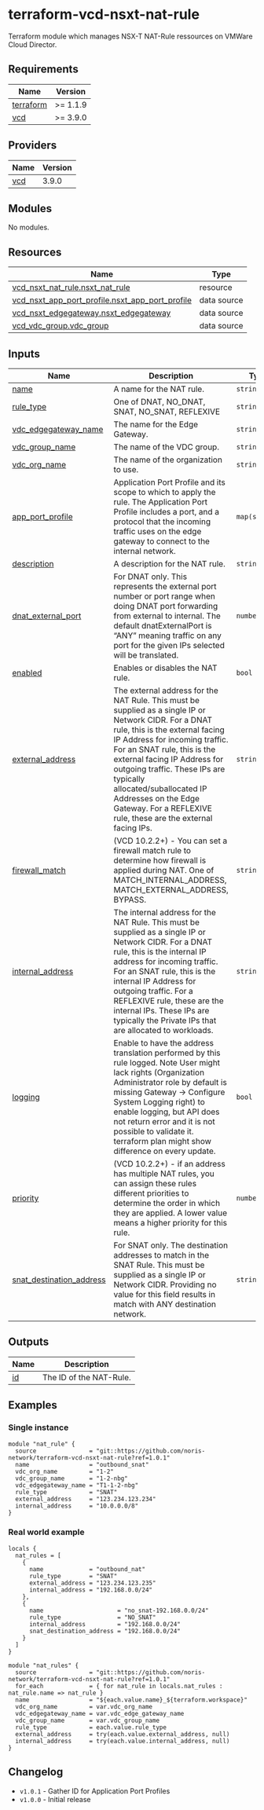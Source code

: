 # terraform-vcd-nsxt-nat-rule

Terraform module which manages NSX-T NAT-Rule ressources on VMWare Cloud Director.

<!-- BEGIN_TF_DOCS -->
## Requirements

| Name | Version |
|------|---------|
| <a name="requirement_terraform"></a> [terraform](#requirement\_terraform) | >= 1.1.9 |
| <a name="requirement_vcd"></a> [vcd](#requirement\_vcd) | >= 3.9.0 |

## Providers

| Name | Version |
|------|---------|
| <a name="provider_vcd"></a> [vcd](#provider\_vcd) | 3.9.0 |

## Modules

No modules.

## Resources

| Name | Type |
|------|------|
| [vcd_nsxt_nat_rule.nsxt_nat_rule](https://registry.terraform.io/providers/vmware/vcd/latest/docs/resources/nsxt_nat_rule) | resource |
| [vcd_nsxt_app_port_profile.nsxt_app_port_profile](https://registry.terraform.io/providers/vmware/vcd/latest/docs/data-sources/nsxt_app_port_profile) | data source |
| [vcd_nsxt_edgegateway.nsxt_edgegateway](https://registry.terraform.io/providers/vmware/vcd/latest/docs/data-sources/nsxt_edgegateway) | data source |
| [vcd_vdc_group.vdc_group](https://registry.terraform.io/providers/vmware/vcd/latest/docs/data-sources/vdc_group) | data source |

## Inputs

| Name | Description | Type | Default | Required |
|------|-------------|------|---------|:--------:|
| <a name="input_name"></a> [name](#input\_name) | A name for the NAT rule. | `string` | n/a | yes |
| <a name="input_rule_type"></a> [rule\_type](#input\_rule\_type) | One of DNAT, NO\_DNAT, SNAT, NO\_SNAT, REFLEXIVE | `string` | n/a | yes |
| <a name="input_vdc_edgegateway_name"></a> [vdc\_edgegateway\_name](#input\_vdc\_edgegateway\_name) | The name for the Edge Gateway. | `string` | n/a | yes |
| <a name="input_vdc_group_name"></a> [vdc\_group\_name](#input\_vdc\_group\_name) | The name of the VDC group. | `string` | n/a | yes |
| <a name="input_vdc_org_name"></a> [vdc\_org\_name](#input\_vdc\_org\_name) | The name of the organization to use. | `string` | n/a | yes |
| <a name="input_app_port_profile"></a> [app\_port\_profile](#input\_app\_port\_profile) | Application Port Profile and its scope to which to apply the rule. The Application Port Profile includes a port, and a protocol that the incoming traffic uses on the edge gateway to connect to the internal network. | `map(string)` | `null` | no |
| <a name="input_description"></a> [description](#input\_description) | A description for the NAT rule. | `string` | `null` | no |
| <a name="input_dnat_external_port"></a> [dnat\_external\_port](#input\_dnat\_external\_port) | For DNAT only. This represents the external port number or port range when doing DNAT port forwarding from external to internal. The default dnatExternalPort is “ANY” meaning traffic on any port for the given IPs selected will be translated. | `number` | `null` | no |
| <a name="input_enabled"></a> [enabled](#input\_enabled) | Enables or disables the NAT rule. | `bool` | `true` | no |
| <a name="input_external_address"></a> [external\_address](#input\_external\_address) | The external address for the NAT Rule. This must be supplied as a single IP or Network CIDR. For a DNAT rule, this is the external facing IP Address for incoming traffic. For an SNAT rule, this is the external facing IP Address for outgoing traffic. These IPs are typically allocated/suballocated IP Addresses on the Edge Gateway. For a REFLEXIVE rule, these are the external facing IPs. | `string` | `null` | no |
| <a name="input_firewall_match"></a> [firewall\_match](#input\_firewall\_match) | (VCD 10.2.2+) - You can set a firewall match rule to determine how firewall is applied during NAT. One of MATCH\_INTERNAL\_ADDRESS, MATCH\_EXTERNAL\_ADDRESS, BYPASS. | `string` | `"MATCH_INTERNAL_ADDRESS"` | no |
| <a name="input_internal_address"></a> [internal\_address](#input\_internal\_address) | The internal address for the NAT Rule. This must be supplied as a single IP or Network CIDR. For a DNAT rule, this is the internal IP address for incoming traffic. For an SNAT rule, this is the internal IP Address for outgoing traffic. For a REFLEXIVE rule, these are the internal IPs. These IPs are typically the Private IPs that are allocated to workloads. | `string` | `null` | no |
| <a name="input_logging"></a> [logging](#input\_logging) | Enable to have the address translation performed by this rule logged. Note User might lack rights (Organization Administrator role by default is missing Gateway -> Configure System Logging right) to enable logging, but API does not return error and it is not possible to validate it. terraform plan might show difference on every update. | `bool` | `false` | no |
| <a name="input_priority"></a> [priority](#input\_priority) | (VCD 10.2.2+) - if an address has multiple NAT rules, you can assign these rules different priorities to determine the order in which they are applied. A lower value means a higher priority for this rule. | `number` | `0` | no |
| <a name="input_snat_destination_address"></a> [snat\_destination\_address](#input\_snat\_destination\_address) | For SNAT only. The destination addresses to match in the SNAT Rule. This must be supplied as a single IP or Network CIDR. Providing no value for this field results in match with ANY destination network. | `string` | `null` | no |

## Outputs

| Name | Description |
|------|-------------|
| <a name="output_id"></a> [id](#output\_id) | The ID of the NAT-Rule. |
<!-- END_TF_DOCS -->

## Examples

### Single instance

```
module "nat_rule" {
  source               = "git::https://github.com/noris-network/terraform-vcd-nsxt-nat-rule?ref=1.0.1"
  name                 = "outbound_snat"
  vdc_org_name         = "1-2"
  vdc_group_name       = "1-2-nbg"
  vdc_edgegateway_name = "T1-1-2-nbg"
  rule_type            = "SNAT"
  external_address     = "123.234.123.234"
  internal_address     = "10.0.0.0/8"
}
```

### Real world example

```
locals {
  nat_rules = [
    {
      name             = "outbound_nat"
      rule_type        = "SNAT"
      external_address = "123.234.123.235"
      internal_address = "192.168.0.0/24"
    },
    {
      name                     = "no_snat-192.168.0.0/24"
      rule_type                = "NO_SNAT"
      internal_address         = "192.168.0.0/24"
      snat_destination_address = "192.168.0.0/24"
    }
  ]
}

module "nat_rules" {
  source               = "git::https://github.com/noris-network/terraform-vcd-nsxt-nat-rule?ref=1.0.1"
  for_each             = { for nat_rule in locals.nat_rules : nat_rule.name => nat_rule }
  name                 = "${each.value.name}_${terraform.workspace}"
  vdc_org_name         = var.vdc_org_name
  vdc_edgegateway_name = var.vdc_edge_gateway_name
  vdc_group_name       = var.vdc_group_name
  rule_type            = each.value.rule_type
  external_address     = try(each.value.external_address, null)
  internal_address     = try(each.value.internal_address, null)
}
```

## Changelog

  * `v1.0.1`  - Gather ID for Application Port Profiles
  * `v1.0.0`  - Initial release
